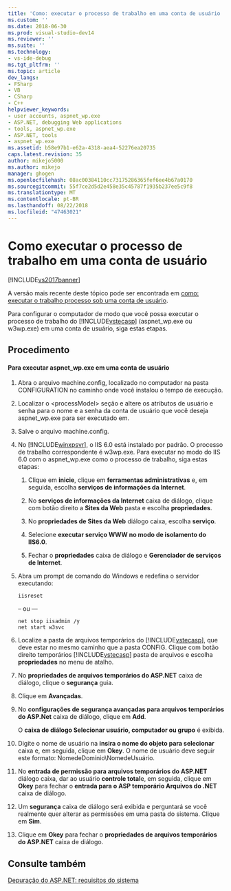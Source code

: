 ```yaml
---
title: 'Como: executar o processo de trabalho em uma conta de usuário | Microsoft Docs'
ms.custom: ''
ms.date: 2018-06-30
ms.prod: visual-studio-dev14
ms.reviewer: ''
ms.suite: ''
ms.technology:
- vs-ide-debug
ms.tgt_pltfrm: ''
ms.topic: article
dev_langs:
- FSharp
- VB
- CSharp
- C++
helpviewer_keywords:
- user accounts, aspnet_wp.exe
- ASP.NET, debugging Web applications
- tools, aspnet_wp.exe
- ASP.NET, tools
- aspnet_wp.exe
ms.assetid: b58e97b1-e62a-4318-aea4-52276ea20735
caps.latest.revision: 35
author: mikejo5000
ms.author: mikejo
manager: ghogen
ms.openlocfilehash: 08ac00384110cc73175286365fef6ee4b67a0170
ms.sourcegitcommit: 55f7ce2d5d2e458e35c45787f1935b237ee5c9f8
ms.translationtype: MT
ms.contentlocale: pt-BR
ms.lasthandoff: 08/22/2018
ms.locfileid: "47463021"
---
```

# <a name="how-to-run-the-worker-process-under-a-user-account"></a>Como executar o processo de trabalho em uma conta de usuário
[!INCLUDE[vs2017banner](../includes/vs2017banner.md)]

A versão mais recente deste tópico pode ser encontrada em [como: executar o trabalho processo sob uma conta de usuário](https://docs.microsoft.com/visualstudio/debugger/how-to-run-the-worker-process-under-a-user-account).  
  
Para configurar o computador de modo que você possa executar o processo de trabalho do [!INCLUDE[vstecasp](../includes/vstecasp-md.md)] (aspnet_wp.exe ou w3wp.exe) em uma conta de usuário, siga estas etapas.  
  
## <a name="procedure"></a>Procedimento  
  
#### <a name="to-run-aspnetwpexe-under-a-user-account"></a>Para executar aspnet_wp.exe em uma conta de usuário  
  
1.  Abra o arquivo machine.config, localizado no computador na pasta CONFIGURATION no caminho onde você instalou o tempo de execução.  
  
2.  Localizar o &lt;processModel&gt; seção e altere os atributos de usuário e senha para o nome e a senha da conta de usuário que você deseja aspnet_wp.exe para ser executado em.  
  
3.  Salve o arquivo machine.config.  
  
4.  No [!INCLUDE[winxpsvr](../includes/winxpsvr-md.md)], o IIS 6.0 está instalado por padrão. O processo de trabalho correspondente é w3wp.exe. Para executar no modo do IIS 6.0 com o aspnet_wp.exe como o processo de trabalho, siga estas etapas:  
  
    1.  Clique em **inicie**, clique em **ferramentas administrativas** e, em seguida, escolha **serviços de informações da Internet**.  
  
    2.  No **serviços de informações da Internet** caixa de diálogo, clique com botão direito a **Sites da Web** pasta e escolha **propriedades**.  
  
    3.  No **propriedades de Sites da Web** diálogo caixa, escolha **serviço**.  
  
    4.  Selecione **executar serviço WWW no modo de isolamento do IIS6.0**.  
  
    5.  Fechar o **propriedades** caixa de diálogo e **Gerenciador de serviços de Internet**.  
  
5.  Abra um prompt de comando do Windows e redefina o servidor executando:  
  
    ```  
    iisreset  
    ```  
    – ou —  
  
    ```  
    net stop iisadmin /y  
    net start w3svc  
    ```  
  
6.  Localize a pasta de arquivos temporários do [!INCLUDE[vstecasp](../includes/vstecasp-md.md)], que deve estar no mesmo caminho que a pasta CONFIG. Clique com botão direito temporários [!INCLUDE[vstecasp](../includes/vstecasp-md.md)] pasta de arquivos e escolha **propriedades** no menu de atalho.  
  
7.  No **propriedades de arquivos temporários do ASP.NET** caixa de diálogo, clique o **segurança** guia.  
  
8.  Clique em **Avançadas**.  
  
9. No **configurações de segurança avançadas para arquivos temporários do ASP.Net** caixa de diálogo, clique em **Add**.  
  
    O **caixa de diálogo Selecionar usuário, computador ou grupo** é exibida.  
  
10. Digite o nome de usuário na **insira o nome do objeto para selecionar** caixa e, em seguida, clique em **Okey**. O nome de usuário deve seguir este formato: NomedeDomínio\NomedeUsuário.  
  
11. No **entrada de permissão para arquivos temporários do ASP.NET** diálogo caixa, dar ao usuário **controle total**e, em seguida, clique em **Okey** para fechar o **entrada para o ASP temporário Arquivos do .NET** caixa de diálogo.  
  
12. Um **segurança** caixa de diálogo será exibida e perguntará se você realmente quer alterar as permissões em uma pasta do sistema. Clique em **Sim**.  
  
13. Clique em **Okey** para fechar o **propriedades de arquivos temporários do ASP.NET** caixa de diálogo.  
  
## <a name="see-also"></a>Consulte também  
[Depuração do ASP.NET: requisitos do sistema](../debugger/aspnet-debugging-system-requirements.md)  
  




